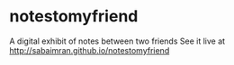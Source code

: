# notestomyfriend
A digital exhibit of notes between two friends
See it live at http://sabaimran.github.io/notestomyfriend
